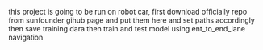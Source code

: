 this project is going to be run on robot car,
first download officially repo from sunfounder gihub page and put them here and 
set paths accordingly
then save training dara
then train and test model using ent_to_end_lane navigation
